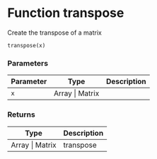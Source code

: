 # Function transpose

Create the transpose of a matrix

    transpose(x)


### Parameters

Parameter | Type | Description
--------- | ---- | -----------
`x` | Array &#124; Matrix | 

### Returns

Type | Description
---- | -----------
Array &#124; Matrix | transpose




<!-- Note: This file is automatically generated from source code comments. Changes made in this file will be overridden. -->
